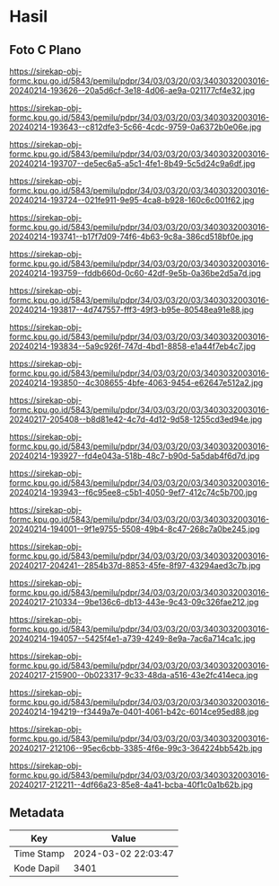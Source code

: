 # Hasil

## Foto C Plano

https://sirekap-obj-formc.kpu.go.id/5843/pemilu/pdpr/34/03/03/20/03/3403032003016-20240214-193626--20a5d6cf-3e18-4d06-ae9a-021177cf4e32.jpg

https://sirekap-obj-formc.kpu.go.id/5843/pemilu/pdpr/34/03/03/20/03/3403032003016-20240214-193643--c812dfe3-5c66-4cdc-9759-0a6372b0e06e.jpg

https://sirekap-obj-formc.kpu.go.id/5843/pemilu/pdpr/34/03/03/20/03/3403032003016-20240214-193707--de5ec6a5-a5c1-4fe1-8b49-5c5d24c9a6df.jpg

https://sirekap-obj-formc.kpu.go.id/5843/pemilu/pdpr/34/03/03/20/03/3403032003016-20240214-193724--021fe911-9e95-4ca8-b928-160c6c001f62.jpg

https://sirekap-obj-formc.kpu.go.id/5843/pemilu/pdpr/34/03/03/20/03/3403032003016-20240214-193741--b17f7d09-74f6-4b63-9c8a-386cd518bf0e.jpg

https://sirekap-obj-formc.kpu.go.id/5843/pemilu/pdpr/34/03/03/20/03/3403032003016-20240214-193759--fddb660d-0c60-42df-9e5b-0a36be2d5a7d.jpg

https://sirekap-obj-formc.kpu.go.id/5843/pemilu/pdpr/34/03/03/20/03/3403032003016-20240214-193817--4d747557-fff3-49f3-b95e-80548ea91e88.jpg

https://sirekap-obj-formc.kpu.go.id/5843/pemilu/pdpr/34/03/03/20/03/3403032003016-20240214-193834--5a9c926f-747d-4bd1-8858-e1a44f7eb4c7.jpg

https://sirekap-obj-formc.kpu.go.id/5843/pemilu/pdpr/34/03/03/20/03/3403032003016-20240214-193850--4c308655-4bfe-4063-9454-e62647e512a2.jpg

https://sirekap-obj-formc.kpu.go.id/5843/pemilu/pdpr/34/03/03/20/03/3403032003016-20240217-205408--b8d81e42-4c7d-4d12-9d58-1255cd3ed94e.jpg

https://sirekap-obj-formc.kpu.go.id/5843/pemilu/pdpr/34/03/03/20/03/3403032003016-20240214-193927--fd4e043a-518b-48c7-b90d-5a5dab4f6d7d.jpg

https://sirekap-obj-formc.kpu.go.id/5843/pemilu/pdpr/34/03/03/20/03/3403032003016-20240214-193943--f6c95ee8-c5b1-4050-9ef7-412c74c5b700.jpg

https://sirekap-obj-formc.kpu.go.id/5843/pemilu/pdpr/34/03/03/20/03/3403032003016-20240214-194001--9f1e9755-5508-49b4-8c47-268c7a0be245.jpg

https://sirekap-obj-formc.kpu.go.id/5843/pemilu/pdpr/34/03/03/20/03/3403032003016-20240217-204241--2854b37d-8853-45fe-8f97-43294aed3c7b.jpg

https://sirekap-obj-formc.kpu.go.id/5843/pemilu/pdpr/34/03/03/20/03/3403032003016-20240217-210334--9be136c6-db13-443e-9c43-09c326fae212.jpg

https://sirekap-obj-formc.kpu.go.id/5843/pemilu/pdpr/34/03/03/20/03/3403032003016-20240214-194057--5425f4e1-a739-4249-8e9a-7ac6a714ca1c.jpg

https://sirekap-obj-formc.kpu.go.id/5843/pemilu/pdpr/34/03/03/20/03/3403032003016-20240217-215900--0b023317-9c33-48da-a516-43e2fc414eca.jpg

https://sirekap-obj-formc.kpu.go.id/5843/pemilu/pdpr/34/03/03/20/03/3403032003016-20240214-194219--f3449a7e-0401-4061-b42c-6014ce95ed88.jpg

https://sirekap-obj-formc.kpu.go.id/5843/pemilu/pdpr/34/03/03/20/03/3403032003016-20240217-212106--95ec6cbb-3385-4f6e-99c3-364224bb542b.jpg

https://sirekap-obj-formc.kpu.go.id/5843/pemilu/pdpr/34/03/03/20/03/3403032003016-20240217-212211--4df66a23-85e8-4a41-bcba-40f1c0a1b62b.jpg


## Metadata

| Key        | Value               |
| ---------- | ------------------- |
| Time Stamp | 2024-03-02 22:03:47 |
| Kode Dapil | 3401                |



